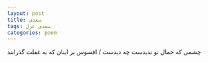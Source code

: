 ```yaml
---
layout: post
title: سعدی
tags: سعدی غزل
categories: poem
---
```


چشمی که جمال تو ندیدست چه دیدست / افسوس بر اینان که به غفلت گذرانند
